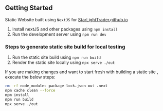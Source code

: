 ## Getting Started
Static Website built using `NextJS` for [StarLightTrader.github.io](https://starlighttrader.github.io/) <br>

1. Install nextJS and other packages using `npm install`
2. Run the development server using `npm run dev`

### Steps to generate static site build for local testing
1. Run the static site build using `npm run build`
2. Render the static site locally using `npx serve ./out`

If you are making changes and want to start fresh with building a static site , execute the below steps:
```bash
rm -rf node_modules package-lock.json out .next
npm cache clean --force
npm install
npm run build
npx serve ./out
```


